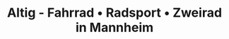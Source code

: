 ---
title: "Altig - Fahrrad • Radsport • Zweirad in Mannheim"
url: /mannheim/altig-fahrrad-radsport-zweirad-in-mannheim/
shop: Fahrrad
---
